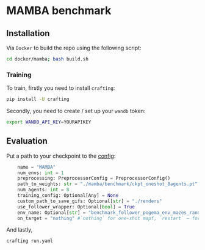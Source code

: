 
# MAMBA benchmark

## Installation

Via `Docker` to build the repo using the following script:
```Bash
cd docker/mamba; bash build.sh
```
### Training
To train, firstly you need to install `crafting`:
```Bash
pip install -U crafting
```

Secondly, you need to create / set up your `wandb` token:
```Bash
export WANDB_API_KEY=YOURAPIKEY
```

## Evaluation

Put a path to your checkpoint to the [config](./inference/inference_config.py):

```Python
    name = "MAMBA"
    num_envs: int = 1
    preprocessing: PreprocessorConfig = PreprocessorConfig()
    path_to_weights: str = "./mamba/benchmark/ckpt_oneshot_8agents.pt"  
    num_agents: int = 8
    training_config: Optional[Any] = None
    custom_path_to_save_gifs: Optional[str] = "./renders"
    use_follower_wrapper: Optional[bool] = True
    env_name: Optional[str] = "benchmark_follower_pogema_env_mazes_random"
    on_target = "nothing" #`nothing` for one-shot mapf, `restart` — for lifelong 
```

And lastly,
```Bash
crafting run.yaml
```
